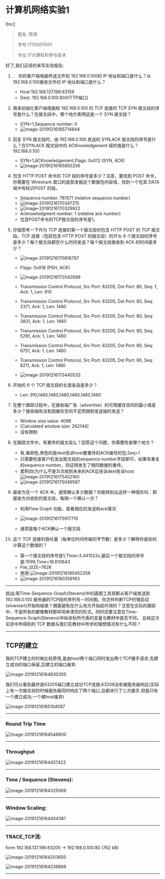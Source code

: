 # 计算机网络实验1

[toc]

> 姓名: 陈扬
>
> 学号:17150011001
>
> 专业:17计算机科学与技术

好了,我们正经的来写实验报告:

1. ． 你的客户端电脑传送文件到 192.168.0.100的 IP 地址和端口是什么？从192.168.0.100接收文件的 IP 地址和端口是什么？
   - Host:192.168.137.196:63159
   - Dest: 192.168.0.100:80(HTTP端口)
2. 用来初始化客户端电脑和 192.168.0.100 的 TCP 连接的 TCP SYN 报文段的序号是什么？在报文段中，哪个地方表明这是一个 SYN 报文段？
   - SYN=1,Sequence number: 0
   - ![image-20191216165714844](https://cy-1256894686.cos.ap-beijing.myqcloud.com/2019-12-16-085715.png)
3. 回复 SYN 报文段时，由 192.168.0.100 发送的 SYN,ACK 报文段的序号是什么？在SYN,ACK 报文段中的 ACKnowledgement 域的值是什么？192.168.0.100
   - SYN=1,ACKnowledgement,Flags: 0x012 (SYN, ACK)
   - ![image-20191216165855256](https://cy-1256894686.cos.ap-beijing.myqcloud.com/2019-12-16-085855.png)

4. 包含 HTTP POST 命令的 TCP 段的序号是多少？注意，要找到 POST 命令，你需要在 Wireshark 窗口的底部发掘这个数据包内容域，找到一个在其 DATA 域中有标识POST 的段。
   - Sequence number: 761571    (relative sequence number)
   - ![image-20191216170347215](https://cy-1256894686.cos.ap-beijing.myqcloud.com/2019-12-16-090347.png)
   - ![image-20191216170329922](https://cy-1256894686.cos.ap-beijing.myqcloud.com/2019-12-16-090330.png)
   - Acknowledgment number: 1    (relative ack number)
   - 包含POST命令的TCP报文段的序号是1。

5. 仔细思考一下作为 TCP 连接的第一个报文段的包含 HTTP POST 的 TCP 报文段。TCP 连接（包括包含 HTTP POST 的报文段）的开头 6 个报文段的序号是多少？每个报文段都在什么时间发送？每个报文段接收到 ACK 的时间是多少？

   - ![image-20191216170816797](https://cy-1256894686.cos.ap-beijing.myqcloud.com/2019-12-16-090817.png)

   - Flags: 0x018 (PSH, ACK)
   - ![image-20191216172043569](https://cy-1256894686.cos.ap-beijing.myqcloud.com/2019-12-16-092044.png)
   - Transmission Control Protocol, Src Port: 63205, Dst Port: 80, Seq: 1, Ack: 1, Len: 910
   - Transmission Control Protocol, Src Port: 63205, Dst Port: 80, Seq: 2371, Ack: 1, Len: 1460
   - Transmission Control Protocol, Src Port: 63205, Dst Port: 80, Seq: 3831, Ack: 1, Len: 1460
   - Transmission Control Protocol, Src Port: 63205, Dst Port: 80, Seq: 5291, Ack: 1, Len: 1460
   - Transmission Control Protocol, Src Port: 63205, Dst Port: 80, Seq: 6751, Ack: 1, Len: 1460
   - Transmission Control Protocol, Src Port: 63205, Dst Port: 80, Seq: 8211, Ack: 1, Len: 1460

   - ![image-20191216173440533](https://cy-1256894686.cos.ap-beijing.myqcloud.com/2019-12-16-093440.png)

6. 开始的 6 个 TCP 报文段的长度各自是多少？

   - Len: 910,1460,1460,1460,1460,1460,1460

7. 在整个跟踪过程中，在接收端广告（advertise）的可用缓存空间的最小值是多少？接收端有没有因缓存空间不足而限制发送端的发送？

   - Window size value: 4096
   - [Calculated window size: 262144]
   - 没有限制

8. 在跟踪文件中，有重传的报文段么？回答这个问题，你需要检查哪个地方？

   - 有,看颜色,黑色的是dest告诉host要重传的ACK编号的包,Seq=1
   - 只需要检查客户机发出报文段的sequence number字段即可，如果有重复的sequence number，则证明发生了相同数据的重传。
   - 累积四(为什么不是3)次收到未来的ACK后告诉dest告诉host:![image-20191216175452160](https://cy-1256894686.cos.ap-beijing.myqcloud.com/2019-12-16-095453.png)
   - ![image-20191216175049587](https://cy-1256894686.cos.ap-beijing.myqcloud.com/2019-12-16-095050.png)

9. 接收方在一个 ACK 中，通常确认多少数据？你能辨别出这样一种情形吗：即接收方对收到的报文段，每隔一个确认一次？

   - 利用Flow Graph 功能，查看相应的发送和ack情况

   - ![image-20191216175917710](https://cy-1256894686.cos.ap-beijing.myqcloud.com/2019-12-16-095917.png)
   - 通常是每个ACK确认一个报文段

10. 这个 TCP 连接的吞吐量（每单位时间传输的字节数）是多少？解释你是如何计算这个数值的？

    - 第一个报文段的序号是1,TIme=3.441522s,最后一个报文段的序号是:1599,Time=18.610643
    - File_SIZE=762K
    - 使用:![image-20191216180452358](https://cy-1256894686.cos.ap-beijing.myqcloud.com/2019-12-16-100452.png)
    - ![image-20191216180359163](https://cy-1256894686.cos.ap-beijing.myqcloud.com/2019-12-16-100359.png)





---

挑战:用Time-Sequence-Graph(Stevens)中的画图工具观察从客户端发送到192.168.0.100
服务器的TCP段的序列号－时间图。你怎样判断TCP的慢启动(slowstart)开始和结束？拥塞避免在什么地方开始起作用的？注意在实际的跟踪中，不是所有的都像教材那样简单漂亮的形式。同时还要注意在Time-Sequence-Graph(Stevens)中纵坐标所代表的变量与教材中是否不同。
总结这次实验中所得到的 TCP 数据与我们在教材中所学的理想情况有什么不同？



---

## TCP的建立

我的TCP建立的时候比较奇怪,是由host两个端口同时发出两个TCP握手请求,先建立成功的端口保留,后建立的端口废弃.

![image-20191216164830305](https://cy-1256894686.cos.ap-beijing.myqcloud.com/2019-12-16-084831.png)

我们可以看到最终是63205端口建立成功TCP连接,63206没有被服务器响应(实际上有一次做实验的时候服务器同时响应了两个端口,且都进行了三次握手,但是只有一个建立成功,一个被host废弃)

![image-20191216165104087](https://cy-1256894686.cos.ap-beijing.myqcloud.com/2019-12-16-085104.png)

---

### Round Trip Time

![image-20191216164548800](https://cy-1256894686.cos.ap-beijing.myqcloud.com/2019-12-16-084549.png)

---

### Throughput

![image-20191216164457422](https://cy-1256894686.cos.ap-beijing.myqcloud.com/2019-12-16-084458.png)



---

### Time / Sequence (Stevens):

![image-20191216164325069](https://cy-1256894686.cos.ap-beijing.myqcloud.com/2019-12-16-084325.png)

---

### Window Scaling:

![image-20191216164404381](https://cy-1256894686.cos.ap-beijing.myqcloud.com/2019-12-16-084404.png)

---





### TRACE_TCP流:

form 192.168.137.196:63205 → 192.168.0.100:80 (762 kB)

![image-20191216164203650](https://cy-1256894686.cos.ap-beijing.myqcloud.com/2019-12-16-084205.png)

![image-20191216164239889](https://cy-1256894686.cos.ap-beijing.myqcloud.com/2019-12-16-084240.png)

---

